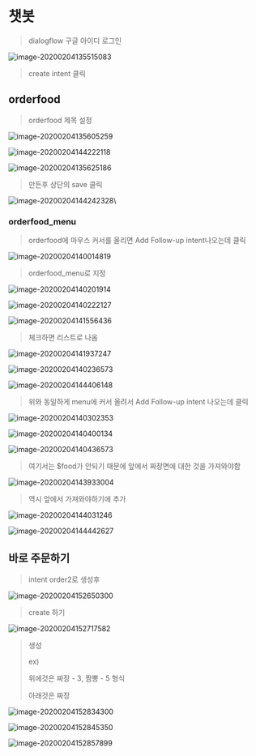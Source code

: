 # 챗봇

> dialogflow 구글 아이디 로그인

![image-20200204135515083](images/image-20200204135515083.png)

> create intent 클릭

## orderfood

> orderfood 제목 설정

![image-20200204135605259](images/image-20200204135605259.png)

![image-20200204144222118](images/image-20200204144222118.png)

![image-20200204135625186](images/image-20200204135625186.png)

> 만든후 상단의 save  클릭

![image-20200204144242328](images/image-20200204144242328.png)\



### orderfood_menu



> orderfood에 마우스 커서를 올리면 Add Follow-up intent나오는데 클릭

![image-20200204140014819](images/image-20200204140014819.png)

> orderfood_menu로 지정

![image-20200204140201914](images/image-20200204140201914.png)

![image-20200204140222127](images/image-20200204140222127.png)

![image-20200204141556436](images/image-20200204141556436.png)

> 체크하면 리스트로 나옴

![image-20200204141937247](images/image-20200204141937247.png)

![image-20200204140236573](images/image-20200204140236573.png)



![image-20200204144406148](images/image-20200204144406148.png)





> 위와 동일하게 menu에 커서 올려서 Add Follow-up intent 나오는데 클릭

![image-20200204140302353](images/image-20200204140302353.png)

![image-20200204140400134](images/image-20200204140400134.png)

![image-20200204140436573](images/image-20200204140436573.png)



> 여기서는 $food가 안되기 때문에 앞에서 짜장면에 대한 것을 가져와야함 





![image-20200204143933004](images/image-20200204143933004.png)

> 역시 앞에서 가져와야하기에 추가

![image-20200204144031246](images/image-20200204144031246.png)

![image-20200204144442627](images/image-20200204144442627.png)



## 바로 주문하기

> intent order2로 생성후

![image-20200204152650300](images/image-20200204152650300.png)

> create 하기

![image-20200204152717582](images/image-20200204152717582.png)

> 생성 
>
> ex)
>
> 위에것은 짜장 - 3, 짬뽕 - 5 형식
>
> 아래것은 짜장

![image-20200204152834300](images/image-20200204152834300.png)

![image-20200204152845350](images/image-20200204152845350.png)

![image-20200204152857899](images/image-20200204152857899.png)







